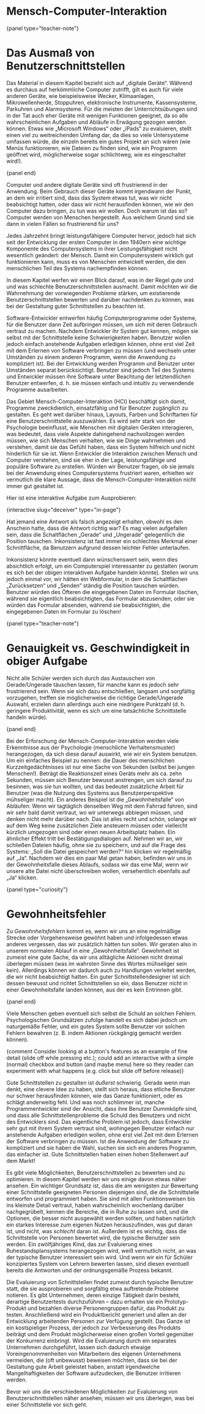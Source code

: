 # Mensch-Computer-Interaktion

{panel type="teacher-note"}

# Das Ausmaß von Benutzerschnittstellen

Das Material in diesem Kapitel bezieht sich auf „digitale Geräte“. Während es durchaus auf herkömmliche Computer zutrifft, gilt es auch für viele anderen Geräte, wie beispielsweise Wecker, Klimaanlagen, Mikrowellenherde, Stoppuhren, elektronische Instrumente, Kassensysteme, Parkuhren und Alarmsysteme. Für die meisten der Unterrichtsübungen sind in der Tat auch eher Geräte mit wenigen Funktionen geeignet, da so alle wahrscheinlichen Aufgaben und Abläufe in Erwägung gezogen werden können. Etwas wie „Microsoft Windows“ oder „iPads“ zu evaluieren, stellt einen viel zu weitreichenden Umfang dar, da dies so viele Untersysteme umfassen würde, die einzeln bereits ein gutes Projekt an sich wären (wie Menüs funktionieren, wie Dateien zu finden sind, wie ein Programm geöffnet wird, möglicherweise sogar schlichtweg, wie es eingeschaltet wird!).

{panel end}

Computer und andere digitale Geräte sind oft frustrierend in der Anwendung. Beim Gebrauch dieser Geräte kommt irgendwann der Punkt, an dem wir irritiert sind, dass das System etwas tut, was wir nicht beabsichtigt hatten, oder dass wir nicht herausfinden können, wie wir den Computer dazu bringen, zu tun was wir wollen. Doch warum ist das so? Computer werden von Menschen hergestellt. Aus welchem Grund sind sie dann in vielen Fällen so frustrierend für uns?

Jedes Jahrzehnt bringt leistungsfähigere Computer hervor, jedoch hat sich seit der Entwicklung der ersten Computer in den 1940ern eine wichtige Komponente des Computersystems in ihrer Leistungsfähigkeit nicht wesentlich geändert: der Mensch. Damit ein Computersystem wirklich gut funktionieren kann, muss es von Menschen entwickelt werden, die den menschlichen Teil des Systems nachempfinden können.

In diesem Kapitel werfen wir einen Blick darauf, was in der Regel gute und und was schlechte Benutzerschnittstellen ausmacht. Damit möchten wir die Wahrnehmung der vorwiegenden Probleme stärken, um existierende Benutzerschnittstellen bewerten und darüber nachdenken zu können, was bei der Gestaltung guter Schnittstellen zu beachten ist.

Software-Entwickler entwerfen häufig Computerprogramme oder Systeme, für die Benutzer dann Zeit aufbringen müssen, um sich mit deren Gebrauch vertraut zu machen. Nachdem Entwickler ihr System gut kennen, mögen sie selbst mit der Schnittstelle keine Schwierigkeiten haben. Benutzer wollen jedoch einfach anstehende Aufgaben erledigen können, ohne erst viel Zeit mit dem Erlernen von Software verbringen zu müssen (und wechseln unter Umständen zu einem anderen Programm, wenn die Anwendung zu kompliziert ist). Bei der Entwicklung werden Programm und Benutzer unter Umständen separat berücksichtigt. Benutzer sind jedoch Teil des Systems und Entwickler müssen ihre Software unter Beachtung der letztendlichen Benutzer entwerfen, d. h. sie müssen einfach und intuitiv zu verwendende Programme ausarbeiten.

Das Gebiet Mensch-Computer-Interaktion (HCI) beschäftigt sich damit, Programme zweckdienlich, einsatzfähig und für Benutzer zugänglich zu gestalten. Es geht weit darüber hinaus, Layouts, Farben und Schriftarten für eine Benutzerschnittstelle auszuwählen. Es wird sehr stark von der Psychologie beeinflusst, wie Menschen mit digitalen Geräten interagieren, was bedeutet, dass viele Aspekte dahingehend nachvollzogen werden müssen, wie sich Menschen verhalten, wie sie Dinge wahrnehmen und verstehen, damit sie das Gefühl haben, dass ein System hilfreich und nicht hinderlich für sie ist. Wenn Entwickler die Interaktion zwischen Mensch und Computer verstehen, sind sie eher in der Lage, leistungsfähige und populäre Software zu erstellen. Würden wir Benutzer fragen, ob sie jemals bei der Anwendung eines Computersystems frustriert waren, erhielten wir vermutlich die klare Aussage, dass die Mensch-Computer-Interaktion nicht immer gut gestaltet ist.

Hier ist eine interaktive Aufgabe zum Ausprobieren:

{interactive slug="deceiver" type="in-page"}

Hat jemand eine Antwort als falsch angezeigt erhalten, obwohl es den Anschein hatte, dass die Antwort richtig war? Es mag vielen aufgefallen sein, dass die Schaltflächen „Gerade“ und „Ungerade“ gelegentlich die Position tauschen. Inkonsistenz ist fast immer ein schlechtes Merkmal einer Schnittfläche, da Benutzern aufgrund dessen leichter Fehler unterlaufen.

Inkonsistenz könnte eventuell dann wünschenswert sein, wenn dies absichtlich erfolgt, um ein Computerspiel interessanter zu gestalten (worum es sich bei der obigen interaktiven Aufgabe handeln könnte). Stellen wir uns jedoch einmal vor, wir hätten ein Webformular, in dem die Schaltflächen „Zurücksetzen“ und „Senden“ ständig die Position tauschen würden. Benutzer würden des Öfteren die eingegebenen Daten im Formular löschen, während sie eigentlich beabsichtigten, das Formular abzusenden, oder sie würden das Formular absenden, während sie beabsichtigten, die eingegebenen Daten im Formular zu löschen!

{panel type="teacher-note"}

# Genauigkeit vs. Geschwindigkeit in obiger Aufgabe

Nicht alle Schüler werden sich durch das Austauschen von Gerade/Ungerade täuschen lassen, für manche kann es jedoch sehr frustrierend sein. Wenn sie sich dazu entschließen, langsam und sorgfältig vorzugehen, treffen sie möglicherweise die richtige Gerade/Ungerade Auswahl, erzielen dann allerdings auch eine niedrigere Punktzahl (d. h. geringere Produktivität, wenn es sich um eine tatsächliche Schnittstelle handeln würde).

{panel end}

Bei der Erforschung der Mensch-Computer-Interaktion werden viele Erkenntnisse aus der Psychologie (menschliche Verhaltensmuster) herangezogen, da sich diese darauf auswirkt, wie wir ein System benutzen. Um ein einfaches Beispiel zu nennen: die Dauer des menschlichen Kurzzeitgedächtnisses ist nur eine Sache von Sekunden (selbst bei jungen Menschen!). Beträgt die Reaktionszeit eines Geräts mehr als ca. zehn Sekunden, müssen sich Benutzer bewusst anstrengen, um sich darauf zu besinnen, was sie tun wollten, und das bedeutet zusätzliche Arbeit für Benutzer (was die Nutzung des Systems aus Benutzerperspektive mühseliger macht). Ein anderes Beispiel ist die „Gewohnheitsfalle“ von Abläufen: Wenn wir tagtäglich denselben Weg mit dem Fahrrad fahren, sind wir sehr bald damit vertraut, wo wir unterwegs abbiegen müssen, und denken nicht mehr darüber nach. Das ist alles recht und schön, solange wir auf dem Weg keine zusätzlichen Ziele ansteuern müssen oder vielleicht kürzlich umgezogen sind oder einen neuen Arbeitsplatz haben. Ein ähnlicher Effekt tritt bei Bestätigungsdialogen auf. Nehmen wir an, wir schließen Dateien häufig, ohne sie zu speichern, und auf die Frage des Systems: „Soll die Datei gespeichert werden?“ hin klicken wir regelmäßig auf „Ja“. Nachdem wir dies ein paar Mal getan haben, befinden wir uns in der Gewohnheitsfalle dieses Ablaufs, sodass wir das eine Mal, wenn wir unsere alte Datei nicht überschreiben wollen, versehentlich ebenfalls auf „Ja“ klicken.

{panel type="curiosity"}

# Gewohnheitsfehler

Zu *Gewohnheitsfehlern* kommt es, wenn wir uns an eine regelmäßige Strecke oder Vorgehensweise gewöhnt haben und infolgedessen etwas anderes vergessen, das wir zusätzlich hätten tun sollen. Wir geraten also in unserem normalen Ablauf in eine „Gewohnheitsfalle“. Gewohnheit ist zumeist eine gute Sache, da wir uns alltägliche Aktionen nicht dreimal überlegen müssen (was im wahrsten Sinne des Wortes mühseliger sein kein). Allerdings können wir dadurch auch zu Handlungen verleitet werden, die wir nicht beabsichtigt hatten. Ein guter Schnittstellendesigner ist sich dessen bewusst und richtet Schnittstellen so ein, dass Benutzer nicht in einer Gewohnheitsfalle landen können, aus der es kein Entrinnen gibt.

{panel end}

Viele Menschen geben eventuell sich selbst die Schuld an solchen Fehlern. Psychologischen Grundsätzen zufolge handelt es sich dabei jedoch um naturgemäße Fehler, und ein gutes System sollte Benutzer vor solchen Fehlern bewahren (z. B. indem Aktionen rückgängig gemacht werden können).

{comment Consider looking at a button's features as an example of fine detail (slide off while pressing etc.); could add an interactive with a simple (normal) checkbox and button (and maybe menu) here so they reader can experiment with what happens (e.g. click but slide off before release)}

Gute Schnittstellen zu gestalten ist *äußerst* schwierig. Gerade wenn man denkt, eine clevere Idee zu haben, stellt sich heraus, dass etliche Benutzer nur schwer herausfinden können, wie das Ganze funktioniert, oder es schlägt anderweitig fehl. Und was noch schlimmer ist, manche Programmentwickler sind der Ansicht, dass ihre Benutzer Dummköpfe sind, und dass alle Schnittstellenprobleme die Schuld des Benutzers und nicht des Entwicklers sind. Das eigentliche Problem ist jedoch, dass Entwickler sehr gut mit ihrem System vertraut sind, wohingegen Benutzer einfach nur anstehende Aufgaben erledigen wollen, ohne erst viel Zeit mit dem Erlernen der Software verbringen zu müssen. Ist die Anwendung der Software zu kompliziert und sie haben die Wahl, suchen sie sich ein anderes Programm, das einfacher ist. Gute Schnittstellen haben einen hohen Stellenwert auf dem Markt!

Es gibt viele Möglichkeiten, Benutzerschnittstellen zu bewerten und zu optimieren. In diesem Kapitel werden wir uns einige davon etwas näher ansehen. Ein wichtiger Grundsatz ist, dass die am wenigsten zur Bewertung einer Schnittstelle geeigneten Personen diejenigen sind, die die Schnittstelle entworfen und programmiert haben. Sie sind mit allen Funktionsweisen bis ins kleinste Detail vertraut, haben wahrscheinlich wochenlang darüber nachgegrübelt, kennen die Bereiche, die in Ruhe zu lassen sind, und die Optionen, die besser nicht ausgewählt werden sollten, und haben natürlich ein starkes Interesse zum eigenen Nutzen herauszufinden, was *gut* daran ist, und nicht, was *schlecht* daran ist. Außerdem ist es wichtig, dass die Schnittstelle von Personen bewertet wird, die typische Benutzer sein werden. Ein zwölfjähriges Kind, das zur Evaluierung eines Ruhestandsplansystems herangezogen wird, weiß vermutlich nicht, an was der typische Benutzer interessiert sein wird. Und wenn wir ein für Schüler konzipiertes System von Lehrern bewerten lassen, sind diesen eventuell bereits die Antworten und der ordnungsgemäße Prozess bekannt.

Die Evaluierung von Schnittstellen findet zumeist durch typische Benutzer statt, die sie ausprobieren und sorgfältig etwa auftretende Probleme notieren. Es gibt Unternehmen, deren einzige Tätigkeit darin besteht, derartige Benutzertests durchzuführen – dazu erhalten sie ein Prototyp-Produkt und bezahlen diverse Personengruppen dafür, das Produkt zu testen. Anschließend wird ein Produktbericht generiert und allen an der Entwicklung arbeitenden Personen zur Verfügung gestellt. Das Ganze ist ein kostspieliger Prozess, der jedoch zur Verbesserung des Produkts beiträgt und dem Produkt möglicherweise einen großen Vorteil gegenüber der Konkurrenz einbringt. Wird die Evaluierung durch ein separates Unternehmen durchgeführt, lassen sich dadurch etwaige Voreingenommenheiten von Mitarbeitern des eigenen Unternehmens vermeiden, die (oft unbewusst) beweisen möchten, dass sie bei der Gestaltung gute Arbeit geleistet haben, anstatt irgendwelche Mangelhaftigkeiten der Software aufzudecken, die Benutzer irritieren werden.

Bevor wir uns die verschiedenen Möglichkeiten zur Evaluierung von Benutzerschnittstellen näher ansehen, müssen wir uns überlegen, was bei einer Schnittstelle vor sich geht.